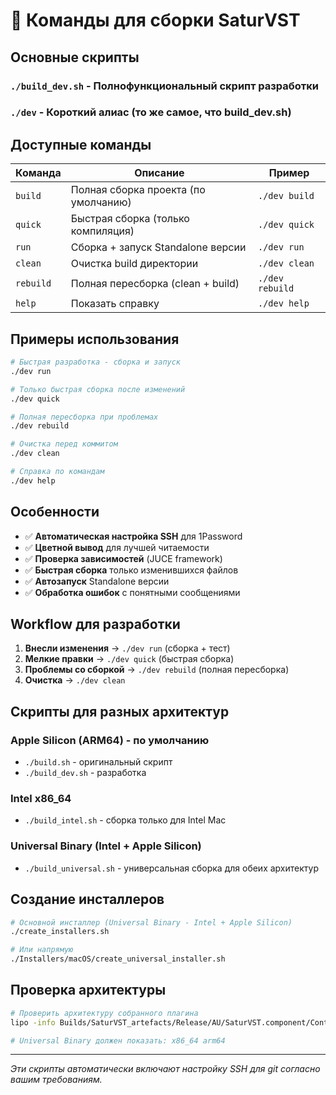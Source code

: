# 🔨 Команды для сборки SaturVST

## Основные скрипты

### `./build_dev.sh` - Полнофункциональный скрипт разработки
### `./dev` - Короткий алиас (то же самое, что build_dev.sh)

## Доступные команды

| Команда | Описание | Пример |
|---------|----------|--------|
| `build` | Полная сборка проекта (по умолчанию) | `./dev build` |
| `quick` | Быстрая сборка (только компиляция) | `./dev quick` |
| `run` | Сборка + запуск Standalone версии | `./dev run` |
| `clean` | Очистка build директории | `./dev clean` |
| `rebuild` | Полная пересборка (clean + build) | `./dev rebuild` |
| `help` | Показать справку | `./dev help` |

## Примеры использования

```bash
# Быстрая разработка - сборка и запуск
./dev run

# Только быстрая сборка после изменений
./dev quick

# Полная пересборка при проблемах
./dev rebuild

# Очистка перед коммитом
./dev clean

# Справка по командам
./dev help
```

## Особенности

- ✅ **Автоматическая настройка SSH** для 1Password
- ✅ **Цветной вывод** для лучшей читаемости
- ✅ **Проверка зависимостей** (JUCE framework)
- ✅ **Быстрая сборка** только изменившихся файлов
- ✅ **Автозапуск** Standalone версии
- ✅ **Обработка ошибок** с понятными сообщениями

## Workflow для разработки

1. **Внесли изменения** → `./dev run` (сборка + тест)
2. **Мелкие правки** → `./dev quick` (быстрая сборка) 
3. **Проблемы со сборкой** → `./dev rebuild` (полная пересборка)
4. **Очистка** → `./dev clean`

## Скрипты для разных архитектур

### Apple Silicon (ARM64) - по умолчанию
- `./build.sh` - оригинальный скрипт
- `./build_dev.sh` - разработка

### Intel x86_64
- `./build_intel.sh` - сборка только для Intel Mac

### Universal Binary (Intel + Apple Silicon)
- `./build_universal.sh` - универсальная сборка для обеих архитектур

## Создание инсталлеров

```bash
# Основной инсталлер (Universal Binary - Intel + Apple Silicon)
./create_installers.sh

# Или напрямую
./Installers/macOS/create_universal_installer.sh
```

## Проверка архитектуры

```bash
# Проверить архитектуру собранного плагина
lipo -info Builds/SaturVST_artefacts/Release/AU/SaturVST.component/Contents/MacOS/SaturVST

# Universal Binary должен показать: x86_64 arm64
```

---
*Эти скрипты автоматически включают настройку SSH для git согласно вашим требованиям.* 